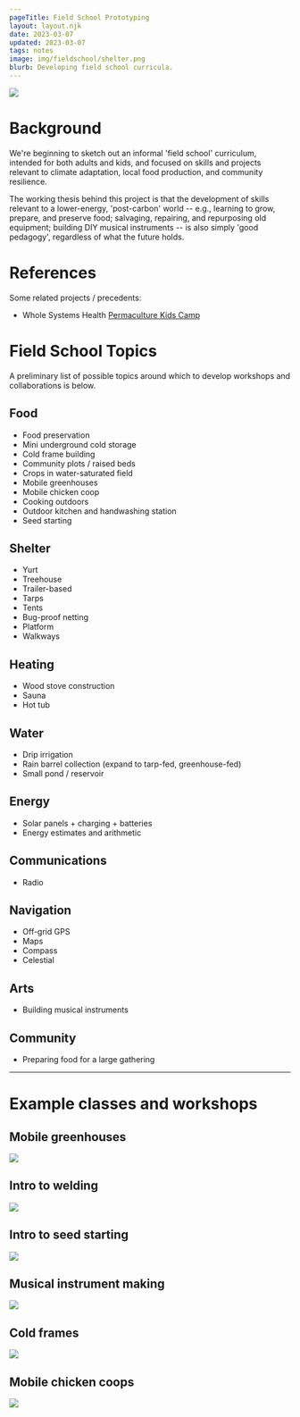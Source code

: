 ```yaml
---
pageTitle: Field School Prototyping 
layout: layout.njk
date: 2023-03-07
updated: 2023-03-07
tags: notes 
image: img/fieldschool/shelter.png
blurb: Developing field school curricula. 
---
```


[![](/img/fieldschool/shelter.png)](/img/fieldschool/shelter.png)

# Background

We're beginning to sketch out an informal 'field school' curriculum, intended for both adults and kids, and focused on skills and projects relevant to climate adaptation, local food production, and community resilience.  

The working thesis behind this project is that the development of skills relevant to a lower-energy, 'post-carbon' world -- e.g., learning to grow, prepare, and preserve food; salvaging, repairing, and repurposing old equipment; building DIY musical instruments -- is also simply 'good pedagogy', regardless of what the future holds. 

# References

Some related projects / precedents:
- Whole Systems Health [Permaculture Kids Camp](https://wholesystemshealthvt.org/permaculture-kids-camp/) 

# Field School Topics

A preliminary list of possible topics around which to develop workshops and collaborations is below. 

## Food
- Food preservation
- Mini underground cold storage
- Cold frame building
- Community plots / raised beds
- Crops in water-saturated field
- Mobile greenhouses
- Mobile chicken coop
- Cooking outdoors
- Outdoor kitchen and handwashing station
- Seed starting

## Shelter
- Yurt
- Treehouse
- Trailer-based 
- Tarps
- Tents
- Bug-proof netting
- Platform
- Walkways

## Heating
- Wood stove construction
- Sauna
- Hot tub

## Water
- Drip irrigation
- Rain barrel collection (expand to tarp-fed, greenhouse-fed)
- Small pond / reservoir

## Energy
- Solar panels + charging + batteries
- Energy estimates and arithmetic 

## Communications
- Radio

## Navigation
- Off-grid GPS
- Maps
- Compass
- Celestial

## Arts
- Building musical instruments

## Community
- Preparing food for a large gathering 

---

# Example classes and workshops  

## Mobile greenhouses 
[![](/img/fieldschool/mobile_green_2.png)](/img/fieldschool/mobile_green_2.png)

## Intro to welding

[![](/img/fieldschool/welding.jpg)](/img/fieldschool/welding.jpg)

## Intro to seed starting

[![](/img/fieldschool/seedlings.png)](/img/fieldschool/seedlings.png)

<!--
## Mobile shelters

[![](/img/fieldschool/shelter_construction.png)](/img/fieldschool/shelter_construction.png)
-->

## Musical instrument making

[![](/img/fieldschool/musical_instrument_making.png)](/img/fieldschool/musical_instrument_making.png)

## Cold frames 

[![](/img/fieldschool/cold_frames_2.png)](/img/fieldschool/cold_frames_2.png)

## Mobile chicken coops

[![](/img/fieldschool/mobile_coop.png)](/img/fieldschool/mobile_coop.png)

